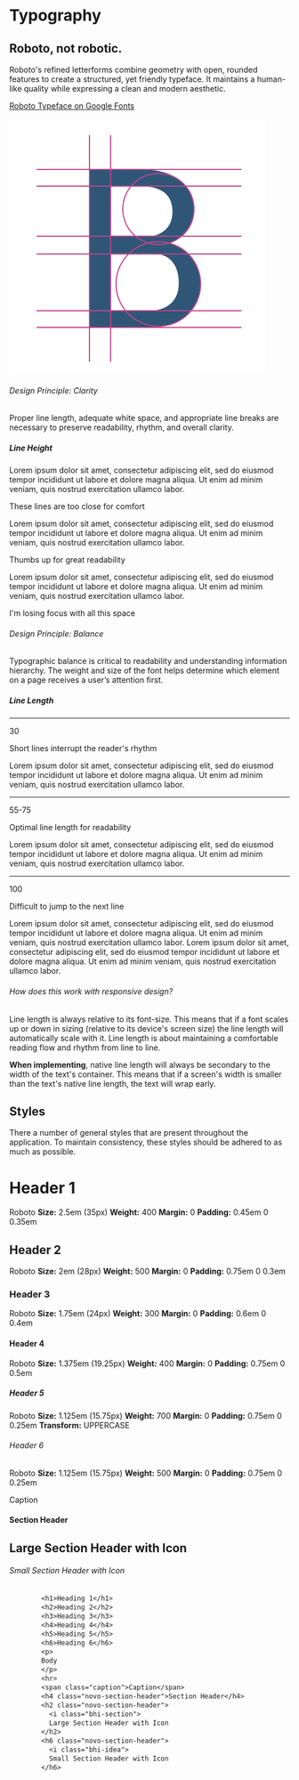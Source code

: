 Typography
==========

Roboto, not robotic.
--------------------

Roboto's refined letterforms combine geometry with open, rounded features to create a structured, yet friendly typeface. It maintains a human\-like quality while expressing a clean and modern aesthetic.

[Roboto Typeface on Google Fonts](https://www.google.com/fonts/specimen/Roboto)

![](assets/images/TypographyPageIcon.svg)

###### Design Principle: Clarity

Proper line length, adequate white space, and appropriate line breaks are necessary to preserve readability, rhythm, and overall clarity.

##### Line Height

Lorem ipsum dolor sit amet, consectetur adipiscing elit, sed do eiusmod tempor incididunt ut labore et dolore magna aliqua. Ut enim ad minim veniam, quis nostrud exercitation ullamco labor.

These lines are too close for comfort

Lorem ipsum dolor sit amet, consectetur adipiscing elit, sed do eiusmod tempor incididunt ut labore et dolore magna aliqua. Ut enim ad minim veniam, quis nostrud exercitation ullamco labor.

Thumbs up for great readability

Lorem ipsum dolor sit amet, consectetur adipiscing elit, sed do eiusmod tempor incididunt ut labore et dolore magna aliqua. Ut enim ad minim veniam, quis nostrud exercitation ullamco labor.

I'm losing focus with all this space

###### Design Principle: Balance

Typographic balance is critical to readability and understanding information hierarchy. The weight and size of the font helps determine which element on a page receives a user’s attention first.

##### Line Length

* * *

30

Short lines interrupt the reader's rhythm

Lorem ipsum dolor sit amet, consectetur adipiscing elit, sed do eiusmod tempor incididunt ut labore et dolore magna aliqua. Ut enim ad minim veniam, quis nostrud exercitation ullamco labor.

* * *

55\-75

Optimal line length for readability

Lorem ipsum dolor sit amet, consectetur adipiscing elit, sed do eiusmod tempor incididunt ut labore et dolore magna aliqua. Ut enim ad minim veniam, quis nostrud exercitation ullamco labor.

* * *

100

Difficult to jump to the next line

Lorem ipsum dolor sit amet, consectetur adipiscing elit, sed do eiusmod tempor incididunt ut labore et dolore magna aliqua. Ut enim ad minim veniam, quis nostrud exercitation ullamco labor. Lorem ipsum dolor sit amet, consectetur adipiscing elit, sed do eiusmod tempor incididunt ut labore et dolore magna aliqua. Ut enim ad minim veniam, quis nostrud exercitation ullamco labor.

###### How does this work with responsive design?

Line length is always relative to its font\-size. This means that if a font scales up or down in sizing (relative to its device's screen size) the line length will automatically scale with it. Line length is about maintaining a comfortable reading flow and rhythm from line to line.  
  
**When implementing**, native line length will always be secondary to the width of the text's container. This means that if a screen's width is smaller than the text's native line length, the text will wrap early.

Styles
------

There a number of general styles that are present throughout the application. To maintain consistency, these styles should be adhered to as much as possible.

Header 1
========

Roboto **Size:** 2.5em (35px) **Weight:** 400 **Margin:** 0 **Padding:** 0.45em 0 0.35em

Header 2
--------

Roboto **Size:** 2em (28px) **Weight:** 500 **Margin:** 0 **Padding:** 0.75em 0 0.3em

### Header 3

Roboto **Size:** 1.75em (24px) **Weight:** 300 **Margin:** 0 **Padding:** 0.6em 0 0.4em

#### Header 4

Roboto **Size:** 1.375em (19.25px) **Weight:** 400 **Margin:** 0 **Padding:** 0.75em 0 0.5em

##### Header 5

Roboto **Size:** 1.125em (15.75px) **Weight:** 700 **Margin:** 0 **Padding:** 0.75em 0 0.25em **Transform:** UPPERCASE

###### Header 6

Roboto **Size:** 1.125em (15.75px) **Weight:** 500 **Margin:** 0 **Padding:** 0.75em 0 0.25em

Caption

#### Section Header

Large Section Header with Icon
------------------------------

###### Small Section Header with Icon

    
            <h1>Heading 1</h1>
            <h2>Heading 2</h2>
            <h3>Heading 3</h3>
            <h4>Heading 4</h4>
            <h5>Heading 5</h5>
            <h6>Heading 6</h6>
            <p>
            Body
            </p>
            <hr>
            <span class="caption">Caption</span>
            <h4 class="novo-section-header">Section Header</h4>
            <h2 class="novo-section-header">
              <i class="bhi-section">
              Large Section Header with Icon
            </h2>
            <h6 class="novo-section-header">
              <i class="bhi-idea">
              Small Section Header with Icon
            </h6>